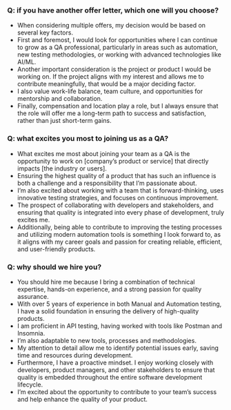 ### Q: if you have another offer letter, which one will you choose?
- When considering multiple offers, my decision would be based on several key factors. 
- First and foremost, I would look for opportunities where I can continue to grow as a QA professional, 
  particularly in areas such as automation, new testing methodologies, or working with advanced technologies 
  like AI/ML.
- Another important consideration is the project or product I would be working on. If the project aligns with 
  my interest and allows me to contribute meaningfully, that would be a major deciding factor. 
- I also value work-life balance, team culture, and opportunities for mentorship and collaboration. 
- Finally, compensation and location play a role, but I always ensure that the role will offer me a long-term path 
  to success and satisfaction, rather than just short-term gains.


### Q: what excites you most to joining us as a QA?
- What excites me most about joining your team as a QA is the opportunity to work on [company’s product or service] 
  that directly impacts [the industry or users]. 
- Ensuring the highest quality of a product that has such an influence is both a challenge and a responsibility 
  that I’m passionate about.
- I’m also excited about working with a team that is forward-thinking, uses innovative testing strategies, and 
  focuses on continuous improvement. 
- The prospect of collaborating with developers and stakeholders, and ensuring that quality is integrated into every 
  phase of development, truly excites me. 
- Additionally, being able to contribute to improving the testing processes and utilizing modern automation tools is
  something I look forward to, as it aligns with my career goals and passion for creating reliable, efficient, and user-friendly products.


### Q: why should we hire you? 
- You should hire me because I bring a combination of technical expertise, hands-on experience, and a strong 
  passion for quality assurance. 
- With over 5 years of experience in both Manual and Automation testing, I have a solid foundation in ensuring 
  the delivery of high-quality products. 
- I am proficient in API testing, having worked with tools like Postman and Insomnia.
- I’m also adaptable to new tools, processes and methodologies. 
- My attention to detail allow me to identify potential issues early, saving time and resources during development.
- Furthermore, I have a proactive mindset. I enjoy working closely with developers, product managers, and 
  other stakeholders to ensure that quality is embedded throughout the entire software development lifecycle. 
- I’m excited about the opportunity to contribute to your team’s success and help enhance the quality of your product.